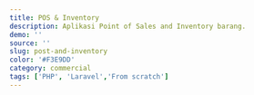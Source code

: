 ```yaml
---
title: POS & Inventory
description: Aplikasi Point of Sales and Inventory barang.
demo: ''
source: ''
slug: post-and-inventory
color: '#F3E9DD'
category: commercial
tags: ['PHP', 'Laravel','From scratch']
---
```

